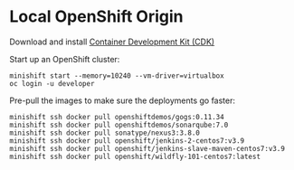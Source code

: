 # Local OpenShift Origin

Download and install [Container Development Kit (CDK)](https://developers.redhat.com/products/cdk/download/)

Start up an OpenShift cluster:

```
minishift start --memory=10240 --vm-driver=virtualbox
oc login -u developer
```

Pre-pull the images to make sure the deployments go faster:

```
minishift ssh docker pull openshiftdemos/gogs:0.11.34
minishift ssh docker pull openshiftdemos/sonarqube:7.0
minishift ssh docker pull sonatype/nexus3:3.8.0
minishift ssh docker pull openshift/jenkins-2-centos7:v3.9
minishift ssh docker pull openshift/jenkins-slave-maven-centos7:v3.9
minishift ssh docker pull openshift/wildfly-101-centos7:latest
```
